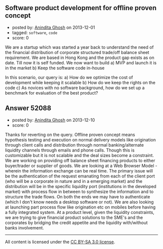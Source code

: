 ## Software product development for offline proven concept

- posted by: [Anindita Ghosh](https://stackexchange.com/users/-1/29863-anindita-ghosh) on 2013-12-01
- tagged: `software`, `code`
- score: 0

<p>We are a startup which was started a year back to understand the need of the financial distribution of corporate structured trade/off balance sheet requirement. We are based in Hong Kong and the product gap exists as on date. Till now it is self funded. We now want to build 
a) MVP and launch it is in the market 
b) Keep the software code in-house </p>

<p>In this scenario, our query is:
a) How do we optimize the cost of development while keeping it scalable
b) How do we keep the rights on the code
c) As novices with no software background, how do we set up a benchmark for evaluation of the best product? </p>



## Answer 52088

- posted by: [Anindita Ghosh](https://stackexchange.com/users/-1/29863-anindita-ghosh) on 2013-12-10
- score: 0

<p>Thanks for reverting on the query. Offline proven concept means hypothesis testing and execution on normal delivery models like origination through client calls and distribution through normal banking/alternate liquidity channels through emails and phone calls. Though this is customizable but it is not scalable and the deal sizes become a constraint. We are working on providing off balance sheet financing products to either buyer/trader or supplier of goods. 
We are looking at a Web Browser Model - wherein the information exchange can be real time. The primary issue will be the authentication of the request emanating from each of the client port (who will be a corporate in nature and in a emerging market) and the distribution will be in the specific liquidity port (institutions in the developed market) with process flow in between to synthesize the information and to structure the trade flows. On both the ends we may have to authenticate (which I don't know needs a desktop software or not). We are also looking at launching part process flow like origination etc on mobiles before having a fully integrated system. At a product level, given the liquidity constraints, we are trying to give financial product solutions to the SME's and the corporates by bridging the credit appetite and the liquidity with/without banks involvement.</p>




---

All content is licensed under the [CC BY-SA 3.0 license](https://creativecommons.org/licenses/by-sa/3.0/).
